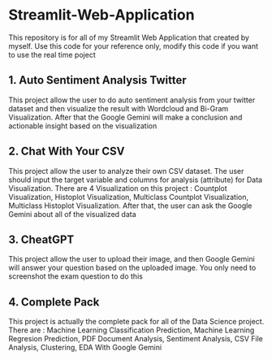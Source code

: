# Streamlit-Web-Application
This repository is for all of my Streamlit Web Application that created by myself. Use this code for your reference only, modify this code if you want to use the real time poject

## 1. Auto Sentiment Analysis Twitter
This project allow the user to do auto sentiment analysis from your twitter dataset  and then visualize the result with Wordcloud and Bi-Gram Visualization. After that the Google Gemini will make a conclusion and actionable insight based on the visualization

## 2. Chat With Your CSV
This project allow the user to analyze their own CSV dataset. The user should input the target variable and columns for analysis (attribute) for Data Visualization. There are 4 Visualization on this project : Countplot Visualization, Histoplot Visualization, Multiclass Countplot Visualization, Multiclass Histoplot Visualization. After that, the user can ask the Google Gemini about all of the visualized data

## 3. CheatGPT
This project allow the user to upload their image, and then Google Gemini will answer your question based on the uploaded image. You only need to screenshot the exam question to do this

## 4. Complete Pack
This project is actually the complete pack for all of the Data Science project. There are : Machine Learning Classification Prediction, Machine Learning Regresion Prediction, PDF Document Analysis, Sentiment Analysis, CSV File Analysis, Clustering, EDA With Google Gemini
